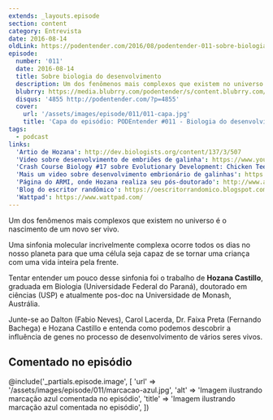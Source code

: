 ```yaml
---
extends: _layouts.episode
section: content
category: Entrevista
date: 2016-08-14
oldLink: https://podentender.com/2016/08/podentender-011-sobre-biologia-do-desenvolvimento.html
episode:
  number: '011'
  date: 2016-08-14
  title: Sobre biologia do desenvolvimento
  description: Um dos fenômenos mais complexos que existem no universo é o nascimento de um novo ser vivo. Uma sinfonia molecular incrivelmente complexa ocorre todos os dias no nosso planeta para que uma célula seja capaz de se tornar uma criança com uma vida inteira pela frente.
  blubrry: https://media.blubrry.com/podentender/s/content.blubrry.com/podentender/PODEntender_011_sobre_Biologia_do_desenvolvimento.mp3
  disqus: '4855 http://podentender.com/?p=4855'
  cover:
    url: '/assets/images/episode/011/011-capa.jpg'
    title: 'Capa do episódio: PODEntender #011 - Biologia do desenvolvimento com Hozana Castillo'
tags:
  - podcast
links:
  'Artio de Hozana': http://dev.biologists.org/content/137/3/507
  'Video sobre desenvolvimento de embriões de galinha': https://www.youtube.com/watch?v=PedajVADLGw
  'Crash Course Biology #17 sobre Evolutionary Development: Chicken Teeth': https://www.youtube.com/watch?v=9sjwlxQ_6LI
  'Mais um video sobre desenvolvimento embrionário de galinhas': https://www.youtube.com/watch?v=yL_-1d9OSdk
  'Página do ARMI, onde Hozana realiza seu pós-doutorado': http://www.armi.org.au/news-media/blog/brazilian-spine
  'Blog do escritor randômico': https://oescritorrandomico.blogspot.com/
  'Wattpad': https://www.wattpad.com/
---
```


Um dos fenômenos mais complexos que existem no universo é o nascimento de um novo ser vivo.

Uma sinfonia molecular incrivelmente complexa ocorre todos os dias no nosso planeta para que
uma célula seja capaz de se tornar uma criança com uma vida inteira pela frente.

Tentar entender um pouco desse sinfonia foi o trabalho de **Hozana Castillo**, graduada em Biologia
(Universidade Federal do Paraná), doutorado em ciências (USP) e atualmente pos-doc na
Universidade de Monash, Austrália.

Junte-se ao Dalton (Fabio Neves), Carol Lacerda, Dr. Faixa Preta (Fernando Bachega) e Hozana Castillo
e entenda como podemos descobrir a influência de genes no processo de desenvolvimento de vários seres vivos.

## Comentado no episódio

@include('_partials.episode.image', [
    'url' => '/assets/images/episode/011/marcacao-azul.jpg',
    'alt' => 'Imagem ilustrando marcação azul comentada no episódio',
    'title' => 'Imagem ilustrando marcação azul comentada no episódio',
])
